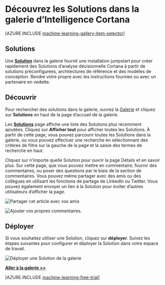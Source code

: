 <properties
    pageTitle="Solutions de galerie d’Intelligence Cortana | Microsoft Azure"
    description="Découvrez les Solutions dans la galerie d’Intelligence Cortana."
    services="machine-learning"
    documentationCenter=""
    authors="garyericson"
    manager="jhubbard"
    editor="cgronlun"/>

<tags
    ms.service="machine-learning"
    ms.workload="data-services"
    ms.tgt_pltfrm="na"
    ms.devlang="na"
    ms.topic="article"
    ms.date="10/13/2016"
    ms.author="roopalik;garye"/>


# <a name="discover-solutions-in-the-cortana-intelligence-gallery"></a>Découvrez les Solutions dans la galerie d’Intelligence Cortana

[AZURE.INCLUDE [machine-learning-gallery-item-selector](../../includes/machine-learning-gallery-item-selector.md)]

## <a name="solutions"></a>Solutions

Une **[Solution](https://gallery.cortanaintelligence.com/solutions)** dans la galerie fournit une installation jumpstart pour créer rapidement des Solutions d’analyse décisionnelle Cortana à partir de solutions préconfigurées, architectures de référence et des modèles de conception.
Rendre votre propre avec les instructions fournies ou avec un partenaire en vedette.  


## <a name="discover"></a>Découvrir

  Pour rechercher des solutions dans la galerie, ouvrez la [Galerie](http://gallery.cortanaintelligence.com) et cliquez sur **Solutions** 
 en haut de la page d’accueil de la galerie.

 Les **[Solutions](https://gallery.cortanaintelligence.com/solutions)** 
 page affiche une liste des Solutions plus récemment ajoutées.
Cliquez sur **Afficher tout** pour afficher toutes les Solutions.
À partir de cette page, vous pouvez parcourir toutes les Solutions dans la galerie, ou vous pouvez effectuer une recherche en sélectionnant des critères de filtre sur la gauche de la page et la saisie des termes de recherche en haut.

 Cliquez sur n’importe quelle Solution pour ouvrir la page Détails et en savoir plus. Sur cette page, que vous pouvez mettre en commentaire, fournir des commentaires, ou poser des questions par le biais de la section de commentaires. Vous pouvez même partager avec des amis ou des collègues en utilisant les fonctions de partage de LinkedIn ou Twitter. Vous pouvez également envoyer un lien à la Solution pour inviter d’autres utilisateurs d’afficher la page.

![Partager cet article avec vos amis](media\machine-learning-gallery-how-to-use-contribute-publish\share-links.png)

![Ajouter vos propres commentaires.](media\machine-learning-gallery-how-to-use-contribute-publish\comments.png)

## <a name="deploy"></a>Déployer

Si vous souhaitez utiliser une Solution, cliquez sur **déployer**. Suivez les étapes suivantes pour configurer et déployer la Solution dans votre espace de travail.

![Déployer une Solution de la galerie](media\machine-learning-gallery-solutions\deploy-solution.png)



**[Aller à la galerie >>](http://gallery.cortanaintelligence.com)**

[AZURE.INCLUDE [machine-learning-free-trial](../../includes/machine-learning-free-trial.md)]

